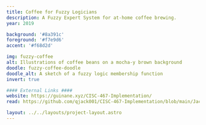 ```yaml
---
title: Coffee for Fuzzy Logicians
description: A Fuzzy Expert System for at-home coffee brewing.
year: 2019

background: '#8a391c'
foreground: '#f7e9d6'
accent: '#f68d2d'

img: fuzzy-coffee
alt: Illustrations of coffee beans on a mocha-y brown background
doodle: fuzzy-coffee-doodle
doodle_alt: A sketch of a fuzzy logic membership function
invert: true

#### External Links ####
website: https://guinane.xyz/CISC-467-Implementation/
read: https://github.com/qjack001/CISC-467-Implementation/blob/main/JackGuinane-CISC467-TermPaper.pdf

layout: ../../layouts/project-layout.astro
---
```


